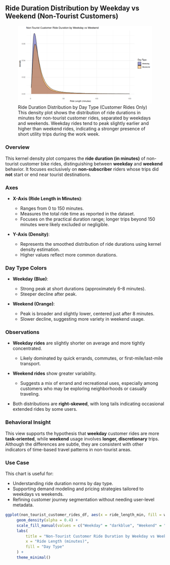 ## Ride Duration Distribution by Weekday vs Weekend (Non-Tourist Customers)

<figure class="float-right">
  <a href="../Non-Tourist_Customer_Ride_Duration_by_Weekday_vs_Weekend.png" target="_blank" title="Select image to open full sized chart">
    <img src="../Non-Tourist_Customer_Ride_Duration_by_Weekday_vs_Weekend.png" alt="Density plot comparing ride durations for non-tourist customer bike rides on weekdays versus weekends. The distribution is right-skewed for both, with a higher peak on weekdays around 7 minutes.">
  </a>
  <figcaption>
    Ride Duration Distribution by Day Type (Customer Rides Only)<br>
    This density plot shows the distribution of ride durations in minutes for non-tourist customer rides, separated by weekdays and weekends. Weekday rides tend to peak slightly earlier and higher than weekend rides, indicating a stronger presence of short utility trips during the work week.
  </figcaption>
</figure>

### Overview

This kernel density plot compares the **ride duration (in minutes)** of non-tourist customer bike rides, distinguishing between **weekday** and **weekend** behavior. It focuses exclusively on **non-subscriber** riders whose trips did **not** start or end near tourist destinations.

### Axes

- **X-Axis (Ride Length in Minutes)**:
  - Ranges from 0 to 150 minutes.
  - Measures the total ride time as reported in the dataset.
  - Focuses on the practical duration range; longer trips beyond 150 minutes were likely excluded or negligible.

- **Y-Axis (Density)**:
  - Represents the smoothed distribution of ride durations using kernel density estimation.
  - Higher values reflect more common durations.

### Day Type Colors

- **Weekday (Blue)**:
  - Strong peak at short durations (approximately 6–8 minutes).
  - Steeper decline after peak.

- **Weekend (Orange)**:
  - Peak is broader and slightly lower, centered just after 8 minutes.
  - Slower decline, suggesting more variety in weekend usage.

### Observations

- **Weekday rides** are slightly shorter on average and more tightly concentrated.
  - Likely dominated by quick errands, commutes, or first-mile/last-mile transport.
  
- **Weekend rides** show greater variability.
  - Suggests a mix of errand and recreational uses, especially among customers who may be exploring neighborhoods or casually traveling.

- Both distributions are **right-skewed**, with long tails indicating occasional extended rides by some users.

### Behavioral Insight

This view supports the hypothesis that **weekday** customer rides are more **task-oriented**, while **weekend** usage involves **longer, discretionary** trips. Although the differences are subtle, they are consistent with other indicators of time-based travel patterns in non-tourist areas.

### Use Case

This chart is useful for:
- Understanding ride duration norms by day type.
- Supporting demand modeling and pricing strategies tailored to weekdays vs weekends.
- Refining customer journey segmentation without needing user-level metadata.


```R
ggplot(non_tourist_customer_rides_df, aes(x = ride_length_min, fill = week_part)) +
     geom_density(alpha = 0.4) +
     scale_fill_manual(values = c("Weekday" = "darkblue", "Weekend" = "darkorange")) +
     labs(
         title = "Non-Tourist Customer Ride Duration by Weekday vs Weekend",
         x = "Ride Length (minutes)",
         fill = "Day Type"
     ) +
     theme_minimal()
```
